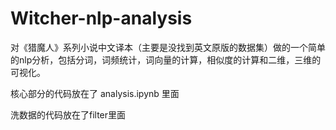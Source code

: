 # Witcher-nlp-analysis
对《猎魔人》系列小说中文译本（主要是没找到英文原版的数据集）做的一个简单的nlp分析，包括分词，词频统计，词向量的计算，相似度的计算和二维，三维的可视化。

核心部分的代码放在了 analysis.ipynb 里面

洗数据的代码放在了filter里面

